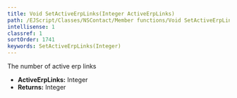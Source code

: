 ```yaml
---
title: Void SetActiveErpLinks(Integer ActiveErpLinks)
path: /EJScript/Classes/NSContact/Member functions/Void SetActiveErpLinks(Integer p_0)
intellisense: 1
classref: 1
sortOrder: 1741
keywords: SetActiveErpLinks(Integer)
---
```



The number of active erp links



* **ActiveErpLinks:** Integer
* **Returns:** Integer


